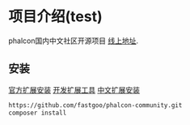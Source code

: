 项目介绍(test)
=======
phalcon国内中文社区开源项目 [线上地址](https://phalcon.fastgoo.net).

安装
------------
[官方扩展安装](https://phalconphp.com/zh/download/linux)
[开发扩展工具](https://github.com/phalcon/phalcon-devtools)
[中文扩展安装](http://www.iphalcon.cn/reference/install.html)

```bash
https://github.com/fastgoo/phalcon-community.git
composer install
```
